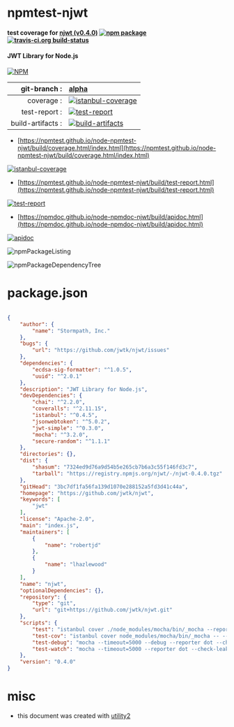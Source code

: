 # npmtest-njwt

#### test coverage for  [njwt (v0.4.0)](https://github.com/jwtk/njwt)  [![npm package](https://img.shields.io/npm/v/npmtest-njwt.svg?style=flat-square)](https://www.npmjs.org/package/npmtest-njwt) [![travis-ci.org build-status](https://api.travis-ci.org/npmtest/node-npmtest-njwt.svg)](https://travis-ci.org/npmtest/node-npmtest-njwt)

#### JWT Library for Node.js

[![NPM](https://nodei.co/npm/njwt.png?downloads=true&downloadRank=true&stars=true)](https://www.npmjs.com/package/njwt)

| git-branch : | [alpha](https://github.com/npmtest/node-npmtest-njwt/tree/alpha)|
|--:|:--|
| coverage : | [![istanbul-coverage](https://npmtest.github.io/node-npmtest-njwt/build/coverage.badge.svg)](https://npmtest.github.io/node-npmtest-njwt/build/coverage.html/index.html)|
| test-report : | [![test-report](https://npmtest.github.io/node-npmtest-njwt/build/test-report.badge.svg)](https://npmtest.github.io/node-npmtest-njwt/build/test-report.html)|
| build-artifacts : | [![build-artifacts](https://npmtest.github.io/node-npmtest-njwt/glyphicons_144_folder_open.png)](https://github.com/npmtest/node-npmtest-njwt/tree/gh-pages/build)|

- [https://npmtest.github.io/node-npmtest-njwt/build/coverage.html/index.html](https://npmtest.github.io/node-npmtest-njwt/build/coverage.html/index.html)

[![istanbul-coverage](https://npmtest.github.io/node-npmtest-njwt/build/screenCapture.buildCi.browser.%252Ftmp%252Fbuild%252Fcoverage.lib.html.png)](https://npmtest.github.io/node-npmtest-njwt/build/coverage.html/index.html)

- [https://npmtest.github.io/node-npmtest-njwt/build/test-report.html](https://npmtest.github.io/node-npmtest-njwt/build/test-report.html)

[![test-report](https://npmtest.github.io/node-npmtest-njwt/build/screenCapture.buildCi.browser.%252Ftmp%252Fbuild%252Ftest-report.html.png)](https://npmtest.github.io/node-npmtest-njwt/build/test-report.html)

- [https://npmdoc.github.io/node-npmdoc-njwt/build/apidoc.html](https://npmdoc.github.io/node-npmdoc-njwt/build/apidoc.html)

[![apidoc](https://npmdoc.github.io/node-npmdoc-njwt/build/screenCapture.buildCi.browser.%252Ftmp%252Fbuild%252Fapidoc.html.png)](https://npmdoc.github.io/node-npmdoc-njwt/build/apidoc.html)

![npmPackageListing](https://npmtest.github.io/node-npmtest-njwt/build/screenCapture.npmPackageListing.svg)

![npmPackageDependencyTree](https://npmtest.github.io/node-npmtest-njwt/build/screenCapture.npmPackageDependencyTree.svg)



# package.json

```json

{
    "author": {
        "name": "Stormpath, Inc."
    },
    "bugs": {
        "url": "https://github.com/jwtk/njwt/issues"
    },
    "dependencies": {
        "ecdsa-sig-formatter": "^1.0.5",
        "uuid": "^2.0.1"
    },
    "description": "JWT Library for Node.js",
    "devDependencies": {
        "chai": "^2.2.0",
        "coveralls": "^2.11.15",
        "istanbul": "^0.4.5",
        "jsonwebtoken": "^5.0.2",
        "jwt-simple": "^0.3.0",
        "mocha": "^3.2.0",
        "secure-random": "^1.1.1"
    },
    "directories": {},
    "dist": {
        "shasum": "7324ed9d76a9d54b5e265cb7b6a3c55f146fd3c7",
        "tarball": "https://registry.npmjs.org/njwt/-/njwt-0.4.0.tgz"
    },
    "gitHead": "3bc7df1fa56fa139d1070e288152a5fd3d41c44a",
    "homepage": "https://github.com/jwtk/njwt",
    "keywords": [
        "jwt"
    ],
    "license": "Apache-2.0",
    "main": "index.js",
    "maintainers": [
        {
            "name": "robertjd"
        },
        {
            "name": "lhazlewood"
        }
    ],
    "name": "njwt",
    "optionalDependencies": {},
    "repository": {
        "type": "git",
        "url": "git+https://github.com/jwtk/njwt.git"
    },
    "scripts": {
        "test": "istanbul cover ./node_modules/mocha/bin/_mocha --report lcovonly test/ -- -R spec --no-timeouts; cat ./coverage/lcov.info | ./node_modules/coveralls/bin/coveralls.js; rm -rf ./coverage",
        "test-cov": "istanbul cover node_modules/mocha/bin/_mocha -- --timeout=5000 --reporter dot --check-leaks test/",
        "test-debug": "mocha --timeout=5000 --debug --reporter dot --check-leaks -w ./*.js test/ ",
        "test-watch": "mocha --timeout=5000 --reporter dot --check-leaks -w ./*.js test/ "
    },
    "version": "0.4.0"
}
```



# misc
- this document was created with [utility2](https://github.com/kaizhu256/node-utility2)
